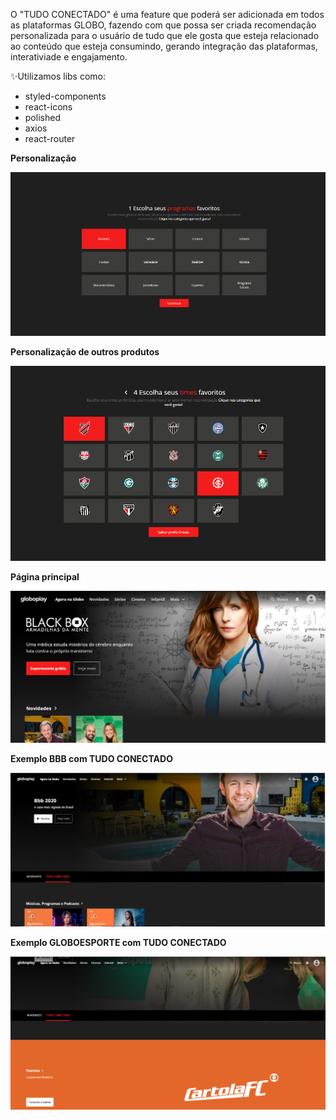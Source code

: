 O "TUDO CONECTADO" é uma feature que poderá ser adicionada em todos as plataformas GLOBO, fazendo com que possa ser criada recomendação personalizada para o usuário de tudo que ele gosta que esteja relacionado ao conteúdo que esteja consumindo, gerando integração das plataformas, interativiade e engajamento.

✨Utilizamos libs como:

- styled-components
- react-icons
- polished
- axios
- react-router


**Personalização**

![](screenshots/personalize.PNG)

**Personalização de outros produtos**

![](screenshots/personalize-2.PNG)

**Página principal**

![](screenshots/main.PNG)

**Exemplo BBB com TUDO CONECTADO**

![](screenshots/bbb.PNG)

**Exemplo GLOBOESPORTE com TUDO CONECTADO**

![](screenshots/sport.PNG)
